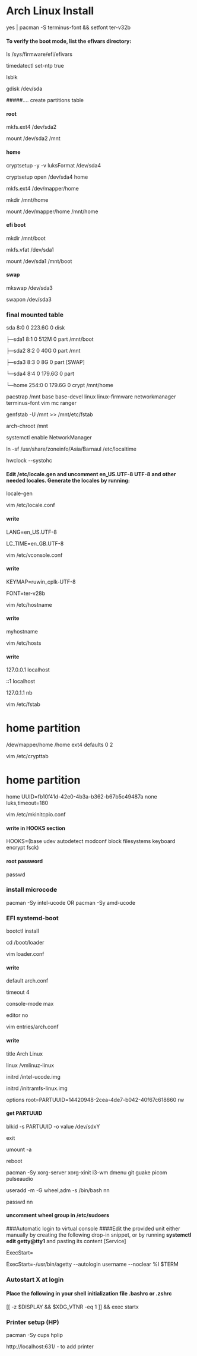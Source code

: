 # Arch Linux Install

yes | pacman -S terminus-font && setfont ter-v32b

#### To verify the boot mode, list the efivars directory:
ls /sys/firmware/efi/efivars
 
timedatectl set-ntp true

lsblk

gdisk /dev/sda

#####.... create partitions table

#### root
mkfs.ext4 /dev/sda2

mount /dev/sda2 /mnt

#### home
cryptsetup -y -v luksFormat /dev/sda4

cryptsetup open /dev/sda4 home

mkfs.ext4 /dev/mapper/home

mkdir /mnt/home

mount /dev/mapper/home /mnt/home

#### efi boot
mkdir /mnt/boot

mkfs.vfat /dev/sda1

mount /dev/sda1 /mnt/boot

#### swap
mkswap /dev/sda3

swapon /dev/sda3

### final mounted table
sda        8:0    0 223.6G  0 disk  

├─sda1     8:1    0   512M  0 part  /mnt/boot

├─sda2     8:2    0    40G  0 part  /mnt

├─sda3     8:3    0     8G  0 part  [SWAP]

└─sda4     8:4    0 179.6G  0 part  

  └─home 254:0    0 179.6G  0 crypt /mnt/home


pacstrap /mnt base base-devel linux linux-firmware networkmanager terminus-font vim mc ranger

genfstab -U /mnt >> /mnt/etc/fstab

arch-chroot /mnt

systemctl enable NetworkManager

ln -sf /usr/share/zoneinfo/Asia/Barnaul /etc/localtime

hwclock --systohc
#### Edit /etc/locale.gen and uncomment en_US.UTF-8 UTF-8 and other needed locales. Generate the locales by running:
locale-gen

vim /etc/locale.conf
#### write 
LANG=en_US.UTF-8

LC_TIME=en_GB.UTF-8

vim /etc/vconsole.conf
#### write 
KEYMAP=ruwin_cplk-UTF-8

FONT=ter-v28b

vim /etc/hostname
#### write 
myhostname
 
vim /etc/hosts
#### write 
127.0.0.1 localhost

::1 localhost

127.0.1.1 nb

vim /etc/fstab
# home partition
/dev/mapper/home	                        /home     	ext4      	defaults	0 2

vim /etc/crypttab
# home partition
home           UUID=fb10f41d-42e0-4b3a-b362-b67b5c49487a    none                    luks,timeout=180

vim /etc/mkinitcpio.conf
#### write in HOOKS section
HOOKS=(base udev autodetect modconf block filesystems keyboard encrypt fsck)


#### root password
passwd

### install microcode
pacman -Sy intel-ucode
OR
pacman -Sy amd-ucode

### EFI systemd-boot
bootctl install

cd /boot/loader

vim loader.conf
#### write
default  arch.conf

timeout  4

console-mode max

editor   no

vim entries/arch.conf
#### write
title   Arch Linux

linux   /vmlinuz-linux

initrd  /intel-ucode.img

initrd  /initramfs-linux.img

options        root=PARTUUID=14420948-2cea-4de7-b042-40f67c618660 rw

#### get PARTUUID
blkid -s PARTUUID -o value /dev/sdxY

exit

umount -a

reboot



pacman -Sy xorg-server xorg-xinit i3-wm dmenu git guake picom pulseaudio

useradd -m -G wheel,adm -s /bin/bash nn

passwd nn
#### uncomment wheel group in /etc/sudoers

###Automatic login to virtual console
####Edit the provided unit either manually by creating the following drop-in snippet, or by running **systemctl edit getty@tty1** and pasting its content
[Service]

ExecStart=

ExecStart=-/usr/bin/agetty --autologin username --noclear %I $TERM

### Autostart X at login
#### Place the following in your shell initialization file .bashrc or .zshrc
[[ -z $DISPLAY && $XDG_VTNR -eq 1 ]] && exec startx

### Printer setup (HP)
pacman -Sy cups hplip

http://localhost:631/ - to add printer
